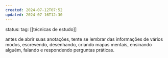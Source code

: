 ```yaml
---
created: 2024-07-12T07:52
updated: 2024-07-16T12:30
---
```


status: 
tag: [[técnicas de estudo]]

antes de abrir suas anotações, tente se lembrar das informações de vários modos, escrevendo, desenhando, criando mapas mentais, ensinando alguém, falando e respondendo perguntas práticas.

